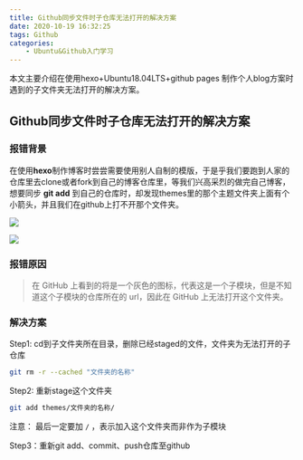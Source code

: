 ```yaml
---
title: Github同步文件时子仓库无法打开的解决方案
date: 2020-10-19 16:32:25
tags: Github
categories:
	- Ubuntu&Github入门学习
---
```


本文主要介绍在使用hexo+Ubuntu18.04LTS+github pages 制作个人blog方案时遇到的子文件夹无法打开的解决方案。

## Github同步文件时子仓库无法打开的解决方案

### 报错背景

在使用**hexo**制作博客时尝尝需要使用别人自制的模版，于是乎我们要跑到人家的仓库里去clone或者fork到自己的博客仓库里，等我们兴高采烈的做完自己博客，想要同步 **git add** 到自己的仓库时，却发现themes里的那个主题文件夹上面有个小箭头，并且我们在github上打不开那个文件夹。

![](https://raw.githubusercontent.com/fanzidanzhidi/andetuchuang/master/typora-blog/20201021193930.png)

![](https://raw.githubusercontent.com/fanzidanzhidi/andetuchuang/master/typora-blog/20201021193956.png)



### 报错原因

> 在 GitHub 上看到的将是一个灰色的图标，代表这是一个子模块，但是不知道这个子模块的仓库所在的 url，因此在 GitHub 上无法打开这个文件夹。

### 解决方案

Step1: cd到子文件夹所在目录，删除已经staged的文件，文件夹为无法打开的子仓库

```bash
git rm -r --cached "文件夹的名称" 
```

Step2: 重新stage这个文件夹

```bash
git add themes/文件夹的名称/
```

注意： 最后一定要加 `/` ，表示加入这个文件夹而非作为子模块

Step3：重新git add、commit、push仓库至github